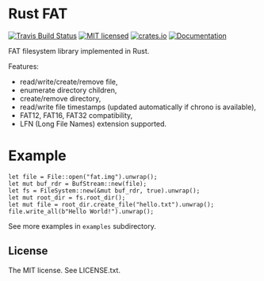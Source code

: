 Rust FAT
========

[![Travis Build Status](https://travis-ci.org/rafalh/rust-fat.svg?branch=master)](https://travis-ci.org/rafalh/rust-fat)
[![MIT licensed](https://img.shields.io/badge/license-MIT-blue.svg)](./LICENSE.txt)
[![crates.io](http://meritbadge.herokuapp.com/fatfs)](https://crates.io/crates/fatfs)
[![Documentation](https://docs.rs/fatfs/badge.svg)](https://docs.rs/fatfs)

FAT filesystem library implemented in Rust.

Features:
* read/write/create/remove file,
* enumerate directory children,
* create/remove directory,
* read/write file timestamps (updated automatically if chrono is available),
* FAT12, FAT16, FAT32 compatibility,
* LFN (Long File Names) extension supported.

Example
=======

    let file = File::open("fat.img").unwrap();
    let mut buf_rdr = BufStream::new(file);
    let fs = FileSystem::new(&mut buf_rdr, true).unwrap();
    let mut root_dir = fs.root_dir();
    let mut file = root_dir.create_file("hello.txt").unwrap();
    file.write_all(b"Hello World!").unwrap();

See more examples in `examples` subdirectory.

License
-------
The MIT license. See LICENSE.txt.
